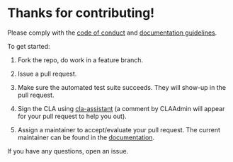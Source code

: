 # Thanks for contributing!  

Please comply with the [code of conduct](http://54.77.62.182/documentation/chapter4/section4.html) and [documentation guidelines](http://54.77.62.182/documentation/chapter4/section5.html).

To get started:

1. Fork the repo, do work in a feature branch.

2. Issue a pull request.
 
3. Make sure the automated test suite succeeds. They will show-up in the pull request.
 
4. Sign the CLA using [cla-assistant](http://52.16.237.165/) (a comment by CLAAdmin will appear for your pull request to help you out).

5. Assign a maintainer to accept/evaluate your pull request. The current maintainer can be found in the [documentation](http://54.77.62.182/documentation/chapter4/section3.html).

If you have any questions, open an issue.
